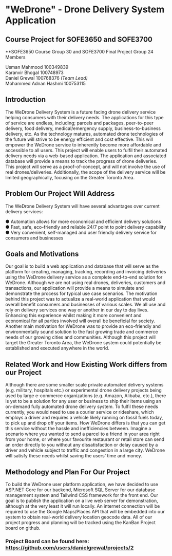 # "WeDrone" - Drone Delivery System Application

## Course Project for SOFE3650 and SOFE3700

**SOFE3650 Course Group 30 and SOFE3700 Final Project Group 24 Members

Usman Mahmood 100349839</br>
Karanvir Bhogal 100748973</br>
Daniel Grewal 100768376 *(Team Lead)*</br>
Mohammed Adnan Hashmi 100753115</br>

## Introduction

The WeDrone Delivery System is a future facing drone delivery service helping consumers with their
delivery needs. The applications for this type of service are endless, including; parcels and packages,
peer-to-peer delivery, food delivery, medical/emergency supply, business-to-business delivery, etc. As the
technology matures, automated drone technologies of the future will strive to be energy efficient and cost
effective. This will empower the WeDrone service to inherently become more affordable and accessible to
all users. This project will enable users to fulfil their automated delivery needs via a web-based
application. The application and associated database will provide a means to track the progress of drone
deliveries. This project will serve as a proof-of-concept, and will not involve the use of real
drones/deliveries. Additionally, the scope of the delivery service will be limited geographically, focusing
on the Greater Toronto Area.

## Problem Our Project Will Address

The WeDrone Delivery System will have several advantages over current delivery services:</br>

● Automation allows for more economical and efficient delivery solutions</br>
● Fast, safe, eco-friendly and reliable 24/7 point to point delivery capability</br>
● Very convenient, self-managed and user friendly delivery service for consumers and businesses</br>

## Goals and Motivations

Our goal is to build a web application and database that will serve as the platform for creating, managing,
tracking, recording and invoicing deliveries using the WeDrone delivery service as a complete end-to-end
solution for WeDrone. Although we are not using real drones, deliveries, customers and transactions, our
application will provide a means to simulate and demonstrate the process for typical use case scenarios.
The motivation behind this project was to actualize a real-world application that would overall benefit
consumers and businesses of various scales. We all use and rely on delivery services one way or another
in our day to day lives. Enhancing this experience whilst making it more convenient and economical for
all parties involved will overall be beneficial for society. Another main motivation for WeDrone was to
provide an eco-friendly and environmentally sound solution to the fast growing trade and commerce
needs of our growing cities and communities. Although this project will target the Greater Toronto Area,
the WeDrone system could potentially be established and executed anywhere in the world.

## Related Work and How Existing Work differs from our Project

Although there are some smaller scale private automated delivery systems (e.g. military, hospitals etc.) or
experimental drone delivery projects being used by large e-commerce organizations (e.g. Amazon,
Alibaba, etc.), there is yet to be a solution for any user or business to ship their items using an on-demand
fully automated drone delivery system. To fulfil these needs currently, you would need to use a courier
service or rideshare, which employs a driver and requires a vehicle likely running on fossil fuels today, to
pick up and drop off your items. How WeDrone differs is that you can get this service without the hassle
and inefficiencies between. Imagine a scenario where you wanted to send a parcel to a friend in your area
right from your home, or where your favourite restaurant or retail store can send an order directly to you
without any dissatisfaction or delay caused by a driver and vehicle subject to traffic and congestion in a
large city. WeDrone will satisfy these needs whilst saving the users’ time and money.

## Methodology and Plan For Our Project

To build the WeDrone user platform application, we have decided to use ASP.NET Core for our backend,
Microsoft SQL Server for our database management system and Tailwind CSS framework for the front
end. Our goal is to publish the application on a live web server for demonstration, although at the very
least it will run locally. An internet connection will be required to use the Google Maps/Places API that
will be embedded into our system to obtain real-world delivery location geocode data. All of our project
progress and planning will be tracked using the KanBan Project board on github.

### Project Board can be found here: https://github.com/users/danielgrewal/projects/2
